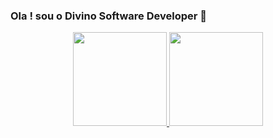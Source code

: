 ### Ola ! sou o Divino Software Developer  👋
  
 <div align="center">
  <a href="https://github.com/juniorwar360">
  <img height="150em" src="https://github-readme-stats.vercel.app/api?username=juniorwar360&show_icons=false&theme=dark&include_all_commits=true&count_private=true"/>
  <img height="150em" src="https://github-readme-stats.vercel.app/api/top-langs/?username=juniorwar360&layout=compact&langs_count=7&theme=dark"/>
</div>
 
  <img src="https://raw.githubusercontent.com/juniorwar360/juniorwar360/1971f29dfe6e841f0bb3e099c274e29c976375a1/img/github-user-contribution.svg" alt="">
 <!-- https://platane.github.io/snk/ -->
